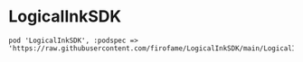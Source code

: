 # LogicalInkSDK

```
pod 'LogicalInkSDK', :podspec => 'https://raw.githubusercontent.com/firofame/LogicalInkSDK/main/LogicalInkSDK.podspec'
```
